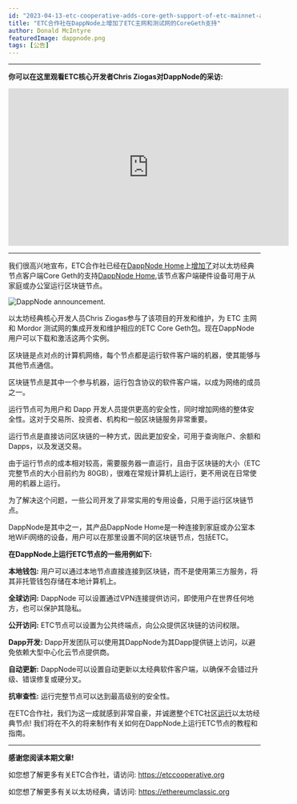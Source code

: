 ```yaml
---
id: "2023-04-13-etc-cooperative-adds-core-geth-support-of-etc-mainnet-and-testnet-to-dappnode-cn"
title: "ETC合作社在DappNode上增加了ETC主网和测试网的CoreGeth支持"
author: Donald McIntyre
featuredImage: dappnode.png
tags: [公告]
---
```


---
**你可以在这里观看ETC核心开发者Chris Ziogas对DappNode的采访:**

<iframe width="560" height="315" src="https://www.youtube.com/embed/ugSAtwpogx4" title="YouTube video player" frameborder="0" allow="accelerometer; autoplay; clipboard-write; encrypted-media; gyroscope; picture-in-picture; web-share" allowfullscreen></iframe>

---

我们很高兴地宣布，ETC合作社已经在[DappNode Home](https://dappnode.com/)上[增加了](https://twitter.com/DAppNode/status/1645784583932346381)对以太坊经典节点客户端Core Geth的支持[DappNode Home](https://dappnode.com/),该节点客户端硬件设备可用于从家庭或办公室运行区块链节点。

![DappNode announcement.](/dappnode-tweet-2.png)

以太坊经典核心开发人员Chris Ziogas参与了该项目的开发和维护，为 ETC 主网和 Mordor 测试网的集成开发和维护相应的ETC Core Geth包。现在DappNode用户可以下载和激活这两个实例。

区块链是点对点的计算机网络，每个节点都是运行软件客户端的机器，使其能够与其他节点通信。

区块链节点是其中一个参与机器，运行包含协议的软件客户端，以成为网络的成员之一。

运行节点可为用户和 Dapp 开发人员提供更高的安全性，同时增加网络的整体安全性。这对于交易所、投资者、机构和一般区块链服务非常重要。

运行节点是直接访问区块链的一种方式，因此更加安全，可用于查询账户、余额和Dapps，以及发送交易。

由于运行节点的成本相对较高，需要服务器一直运行，且由于区块链的大小（ETC 完整节点的大小目前约为 80GB），很难在常规计算机上运行，更不用说在日常使用的机器上运行。

为了解决这个问题，一些公司开发了非常实用的专用设备，只用于运行区块链节点。

DappNode是其中之一，其产品DappNode Home是一种连接到家庭或办公室本地WiFi网络的设备，用户可以在那里设置不同的区块链节点，包括ETC。

**在DappNode上运行ETC节点的一些用例如下:**

**本地钱包:** 用户可以通过本地节点直接连接到区块链，而不是使用第三方服务，将其非托管钱包存储在本地计算机上。

**全球访问:**  DappNode 可以设置通过VPN连接提供访问，即使用户在世界任何地方，也可以保护其隐私。

**公开访问:** ETC节点可以设置为公共终端点，向公众提供区块链的访问权限。

**Dapp开发:** Dapp开发团队可以使用其DappNode为其Dapp提供链上访问，以避免依赖大型中心化云节点提供商。

**自动更新:** DappNode可以设置自动更新以太经典软件客户端，以确保不会错过升级、错误修复或硬分叉。

**抗审查性:** 运行完整节点可以达到最高级别的安全性。

在ETC合作社，我们为这一成就感到非常自豪，并诚邀整个ETC社区[运行](https://dappnode.com)以太坊经典节点! 我们将在不久的将来制作有关如何在DappNode上运行ETC节点的教程和指南。

--- 

**感谢您阅读本期文章!**

如您想了解更多有关ETC合作社，请访问: https://etccooperative.org

如您想了解更多有关以太坊经典，请访问: https://ethereumclassic.org

